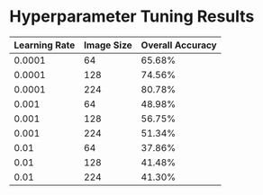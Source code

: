 # Hyperparameter Tuning Results

| Learning Rate | Image Size | Overall Accuracy |
|---|---|---|
| 0.0001 | 64 | 65.68% |
| 0.0001 | 128 | 74.56% |
| 0.0001 | 224 | 80.78% |
| 0.001 | 64 | 48.98% |
| 0.001 | 128 | 56.75% |
| 0.001 | 224 | 51.34% |
| 0.01 | 64 | 37.86% |
| 0.01 | 128 | 41.48% |
| 0.01 | 224 | 41.30% |
